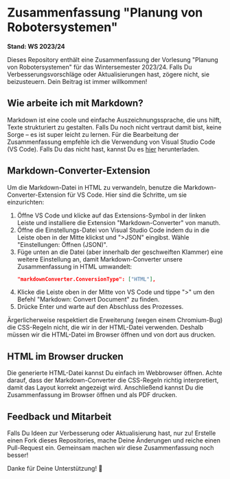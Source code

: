 # Zusammenfassung "Planung von Robotersystemen"

**Stand: WS 2023/24**

Dieses Repository enthält eine Zusammenfassung der Vorlesung "Planung von Robotersystemen" für das Wintersemester 2023/24. Falls Du Verbesserungsvorschläge oder Aktualisierungen hast, zögere nicht, sie beizusteuern. Dein Beitrag ist immer willkommen!

## Wie arbeite ich mit Markdown?

Markdown ist eine coole und einfache Auszeichnungssprache, die uns hilft, Texte strukturiert zu gestalten. Falls Du noch nicht vertraut damit bist, keine Sorge – es ist super leicht zu lernen. Für die Bearbeitung der Zusammenfassung empfehle ich die Verwendung von Visual Studio Code (VS Code). Falls Du das nicht hast, kannst Du es [hier](https://code.visualstudio.com/) herunterladen.

## Markdown-Converter-Extension

Um die Markdown-Datei in HTML zu verwandeln, benutze die Markdown-Converter-Extension für VS Code. Hier sind die Schritte, um sie einzurichten:

1. Öffne VS Code und klicke auf das Extensions-Symbol in der linken Leiste und installiere die Extension "Markdown-Converter" von manuth.
1. Öffne die Einstellungs-Datei von Visual Studio Code indem du in die Leiste oben in der Mitte klickst und ">JSON" eingibst. Wähle "Einstellungen: Öffnen (JSON)".
1. Füge unten an die Datei (aber innerhalb der geschweiften Klammer) eine weitere Einstellung an, damit Markdown-Converter unsere Zusammenfassung in HTML umwandelt:
   ```json
   "markdownConverter.ConversionType": ["HTML"],
   ```
1. Klicke die Leiste oben in der Mitte von VS Code und tippe ">" um den Befehl "Markdown: Convert Document" zu finden.
1. Drücke Enter und warte auf den Abschluss des Prozesses.

Ärgerlicherweise respektiert die Erweiterung (wegen einem Chromium-Bug) die CSS-Regeln nicht, die wir in der HTML-Datei verwenden. Deshalb müssen wir die HTML-Datei im Browser öffnen und von dort aus drucken.

## HTML im Browser drucken

Die generierte HTML-Datei kannst Du einfach im Webbrowser öffnen. Achte darauf, dass der Markdown-Converter die CSS-Regeln richtig interpretiert, damit das Layout korrekt angezeigt wird. Anschließend kannst Du die Zusammenfassung im Browser öffnen und als PDF drucken.

## Feedback und Mitarbeit

Falls Du Ideen zur Verbesserung oder Aktualisierung hast, nur zu! Erstelle einen Fork dieses Repositories, mache Deine Änderungen und reiche einen Pull-Request ein. Gemeinsam machen wir diese Zusammenfassung noch besser!

Danke für Deine Unterstützung! 🚀
